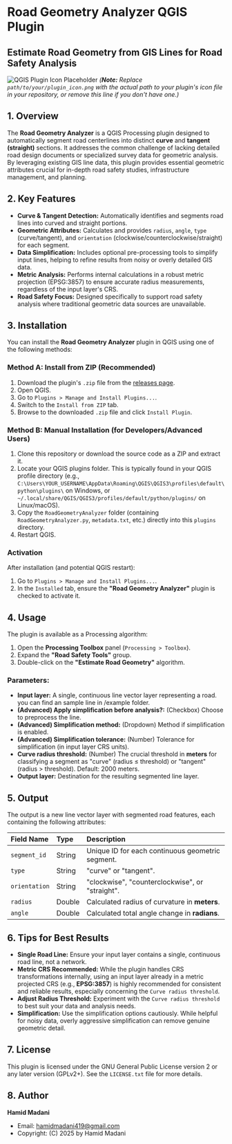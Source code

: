 # Road Geometry Analyzer QGIS Plugin

## Estimate Road Geometry from GIS Lines for Road Safety Analysis

![QGIS Plugin Icon Placeholder](path/to/your/plugin_icon.png)
*(**Note:** Replace `path/to/your/plugin_icon.png` with the actual path to your plugin's icon file in your repository, or remove this line if you don't have one.)*

## 1. Overview

The **Road Geometry Analyzer** is a QGIS Processing plugin designed to automatically segment road centerlines into distinct **curve** and **tangent (straight)** sections. It addresses the common challenge of lacking detailed road design documents or specialized survey data for geometric analysis. By leveraging existing GIS line data, this plugin provides essential geometric attributes crucial for in-depth road safety studies, infrastructure management, and planning.

## 2. Key Features

* **Curve & Tangent Detection:** Automatically identifies and segments road lines into curved and straight portions.
* **Geometric Attributes:** Calculates and provides `radius`, `angle`, `type` (curve/tangent), and `orientation` (clockwise/counterclockwise/straight) for each segment.
* **Data Simplification:** Includes optional pre-processing tools to simplify input lines, helping to refine results from noisy or overly detailed GIS data.
* **Metric Analysis:** Performs internal calculations in a robust metric projection (EPSG:3857) to ensure accurate radius measurements, regardless of the input layer's CRS.
* **Road Safety Focus:** Designed specifically to support road safety analysis where traditional geometric data sources are unavailable.

## 3. Installation

You can install the **Road Geometry Analyzer** plugin in QGIS using one of the following methods:

### Method A: Install from ZIP (Recommended)

1.  Download the plugin's `.zip` file from the [releases page](LINK_TO_YOUR_RELEASES_PAGE_HERE).
2.  Open QGIS.
3.  Go to `Plugins > Manage and Install Plugins...`.
4.  Switch to the `Install from ZIP` tab.
5.  Browse to the downloaded `.zip` file and click `Install Plugin`.

### Method B: Manual Installation (for Developers/Advanced Users)

1.  Clone this repository or download the source code as a ZIP and extract it.
2.  Locate your QGIS plugins folder. This is typically found in your QGIS profile directory (e.g., `C:\Users\YOUR_USERNAME\AppData\Roaming\QGIS\QGIS3\profiles\default\python\plugins\` on Windows, or `~/.local/share/QGIS/QGIS3/profiles/default/python/plugins/` on Linux/macOS).
3.  Copy the `RoadGeometryAnalyzer` folder (containing `RoadGeometryAnalyzer.py`, `metadata.txt`, etc.) directly into this `plugins` directory.
4.  Restart QGIS.

### Activation

After installation (and potential QGIS restart):
1.  Go to `Plugins > Manage and Install Plugins...`.
2.  In the `Installed` tab, ensure the **"Road Geometry Analyzer"** plugin is checked to activate it.

## 4. Usage

The plugin is available as a Processing algorithm:

1.  Open the **Processing Toolbox** panel (`Processing > Toolbox`).
2.  Expand the **"Road Safety Tools"** group.
3.  Double-click on the **"Estimate Road Geometry"** algorithm.

### Parameters:

* **Input layer:** A single, continuous line vector layer representing a road. you can find an sample line in /example folder.
* **(Advanced) Apply simplification before analysis?:** (Checkbox) Choose to preprocess the line.
* **(Advanced) Simplification method:** (Dropdown) Method if simplification is enabled.
* **(Advanced) Simplification tolerance:** (Number) Tolerance for simplification (in input layer CRS units).
* **Curve radius threshold:** (Number) The crucial threshold in **meters** for classifying a segment as "curve" (radius $\le$ threshold) or "tangent" (radius $>$ threshold). Default: 2000 meters.
* **Output layer:** Destination for the resulting segmented line layer.

## 5. Output

The output is a new line vector layer with segmented road features, each containing the following attributes:

| Field Name | Type | Description |
| :--------- | :--- | :----------------------------------------------------- |
| `segment_id` | String | Unique ID for each continuous geometric segment. |
| `type` | String | "curve" or "tangent". |
| `orientation` | String | "clockwise", "counterclockwise", or "straight". |
| `radius` | Double | Calculated radius of curvature in **meters**. |
| `angle` | Double | Calculated total angle change in **radians**. |

## 6. Tips for Best Results

* **Single Road Line:** Ensure your input layer contains a single, continuous road line, not a network.
* **Metric CRS Recommended:** While the plugin handles CRS transformations internally, using an input layer already in a metric projected CRS (e.g., **EPSG:3857**) is highly recommended for consistent and reliable results, especially concerning the `Curve radius threshold`.
* **Adjust Radius Threshold:** Experiment with the `Curve radius threshold` to best suit your data and analysis needs.
* **Simplification:** Use the simplification options cautiously. While helpful for noisy data, overly aggressive simplification can remove genuine geometric detail.

## 7. License

This plugin is licensed under the GNU General Public License version 2 or any later version (GPLv2+). See the `LICENSE.txt` file for more details.

## 8. Author

**Hamid Madani**
* Email: hamidmadani419@gmail.com
* Copyright: (C) 2025 by Hamid Madani
